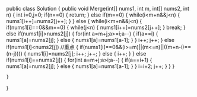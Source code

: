 public class Solution {
    public void Merge(int[] nums1, int m, int[] nums2, int n) {
        int i=0,j=0;
        if(n==0)
        {
            return;
        }
        else if(m==0)
        {
            while(i<m+n&&j<n)
            {
                nums1[i++]=nums2[j++];
            }
        }
        else
        {
            while(i<m+n&&j<n)
            {
                if(nums1[i]==0&&m==0)
                {
                    while(j<n)
                    {
                        nums1[i++]=nums2[j++];
                    }
                    break;
                }            
                else if(nums1[i]>nums2[j])
                {
                    for(int a=m+j;a>=i;a--)
                    {
                        if(a==i)
                        {
                            nums1[a]=nums2[j];
                        }
                        else
                        {
                            nums1[a]=nums1[a-1];
                        }
                    }
                    i++;
                    j++;
                }
                else if(nums1[i]<nums2[j])      //重点
                {
                    if(nums1[i]==0&&(i>=m)||(m<=n)||((m+n-i)==(n-j))))
                    {
                        nums1[i]=nums2[j];
                        i++;
                        j++;
                    }
                    else 
                    {
                        i++;
                    }
                }
                else if(nums1[i]==nums2[j])
                {
                    for(int a=m+j;a>i;a--)
                    {
                        if(a==i+1)
                        {
                            nums1[a]=nums2[j];
                        }
                        else
                        {
                            nums1[a]=nums1[a-1];
                        }
                    }
                    i=i+2;
                    j++;
                }
            }
        }

    }
}